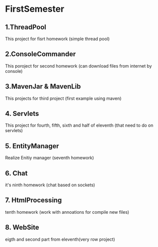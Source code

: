 # FirstSemester  
## 1.ThreadPool
This project for fisrt homework (simple thread pool)  
## 2.ConsoleCommander
This poroject for second homework (can download files from internet by console)  
## 3.MavenJar & MavenLib  
This projects for third project (first example using maven)  
## 4. Servlets  
This project for fourth, fifth, sixth and half of eleventh (that need to do on servlets)  
## 5. EntityManager  
Realize Enitiy manager (seventh homework)
## 6. Chat  
it's ninth homework (chat based on sockets)  
## 7. HtmlProcessing  
tenth homework (work with annoations for compile new files)  
## 8. WebSite  
eigth and second part from eleventh(very row project)
